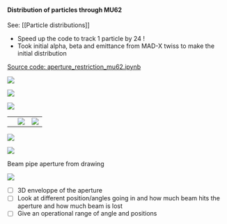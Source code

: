 #### Distribution of particles through MU62

See: [[Particle distributions]]
* Speed up the code to track 1 particle by 24 !
* Took initial alpha, beta and emittance from MAD-X twiss to make the initial distribution

[Source code: aperture_restriction_mu62.ipynb](https://gitlab.cern.ch/eljohnso/acc-models-tls-eliott-fork/-/blob/EliottBranch/ps_extraction/east-fast-extraction/Check%20scripts/aperture_restriction_mu62.ipynb)

![](https://codimd.web.cern.ch/uploads/upload_7a33c78f57c675ab9d5550a455a25aa9.png)


![](https://codimd.web.cern.ch/uploads/upload_98829209d01e9ed62611cd30087a293e.png)

![](https://codimd.web.cern.ch/uploads/upload_cee04b2071007308e0d34eec5282630c.png)


||  |   |
| --- | -------- | ------ |
|     | ![](https://codimd.web.cern.ch/uploads/upload_e7f7a207da2507157f2e8131ebd641d1.png) | ![](https://codimd.web.cern.ch/uploads/upload_303675fe447c59742dc8aa57a97b5265.png) |

![](https://codimd.web.cern.ch/uploads/upload_928497c26f5a5d5d8864cbb4b21b7fbd.png)


![](https://codimd.web.cern.ch/uploads/upload_c0f2f04e66f128081e57fe16576fa807.png)

Beam pipe aperture from drawing

![](https://codimd.web.cern.ch/uploads/upload_21aa80b694500c1b598380eeeda00da2.png)

* [ ] 3D enveloppe of the aperture
* [ ] Look at different position/angles going in and how much beam hits the aperture and how much beam is lost
* [ ] Give an operational range of angle and positions
